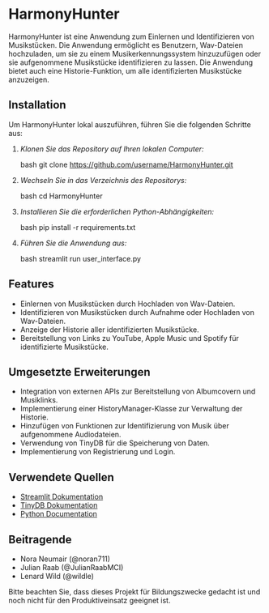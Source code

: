 # HarmonyHunter


HarmonyHunter ist eine Anwendung zum Einlernen und Identifizieren von Musikstücken. Die Anwendung ermöglicht es Benutzern, Wav-Dateien hochzuladen, um sie zu einem Musikerkennungssystem hinzuzufügen oder sie aufgenommene Musikstücke identifizieren zu lassen. Die Anwendung bietet auch eine Historie-Funktion, um alle identifizierten Musikstücke anzuzeigen.

## Installation

Um HarmonyHunter lokal auszuführen, führen Sie die folgenden Schritte aus:

1. *Klonen Sie das Repository auf Ihren lokalen Computer:*

    bash
    git clone https://github.com/username/HarmonyHunter.git
    

2. *Wechseln Sie in das Verzeichnis des Repositorys:*

    bash
    cd HarmonyHunter
    

3. *Installieren Sie die erforderlichen Python-Abhängigkeiten:*

    bash
    pip install -r requirements.txt
    

4. *Führen Sie die Anwendung aus:*

    bash
    streamlit run user_interface.py
    

## Features

- Einlernen von Musikstücken durch Hochladen von Wav-Dateien.
- Identifizieren von Musikstücken durch Aufnahme oder Hochladen von Wav-Dateien.
- Anzeige der Historie aller identifizierten Musikstücke.
- Bereitstellung von Links zu YouTube, Apple Music und Spotify für identifizierte Musikstücke.

## Umgesetzte Erweiterungen

- Integration von externen APIs zur Bereitstellung von Albumcovern und Musiklinks.
- Implementierung einer HistoryManager-Klasse zur Verwaltung der Historie.
- Hinzufügen von Funktionen zur Identifizierung von Musik über aufgenommene Audiodateien.
- Verwendung von TinyDB für die Speicherung von Daten.
- Implementierung von Registrierung und Login.

## Verwendete Quellen

- [Streamlit Dokumentation](https://docs.streamlit.io/)
- [TinyDB Dokumentation](https://tinydb.readthedocs.io/en/latest/)
- [Python Documentation](https://docs.python.org/3/)

## Beitragende

- Nora Neumair (@noran711)
- Julian Raab (@JulianRaabMCI)
- Lenard Wild (@wildle)

Bitte beachten Sie, dass dieses Projekt für Bildungszwecke gedacht ist und noch nicht für den Produktiveinsatz geeignet ist.

